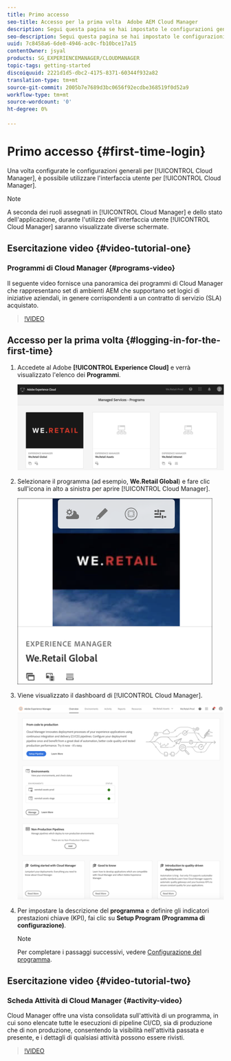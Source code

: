 ```yaml
---
title: Primo accesso
seo-title: Accesso per la prima volta  Adobe AEM Cloud Manager
description: Segui questa pagina se hai impostato le configurazioni generali e sei pronto a utilizzare Cloud Manager per la prima volta.
seo-description: Segui questa pagina se hai impostato le configurazioni generali e sei pronto a utilizzare  Adobe AEM Cloud Manager per la prima volta.
uuid: 7c8458a6-6de8-4946-ac0c-fb10bce17a15
contentOwner: jsyal
products: SG_EXPERIENCEMANAGER/CLOUDMANAGER
topic-tags: getting-started
discoiquuid: 2221d1d5-dbc2-4175-8371-60344f932a82
translation-type: tm+mt
source-git-commit: 2005b7e7689d3bc0656f92ecdbe368519f0d52a9
workflow-type: tm+mt
source-wordcount: '0'
ht-degree: 0%

---
```



# Primo accesso {#first-time-login}

Una volta configurate le configurazioni generali per [!UICONTROL Cloud Manager], è possibile utilizzare l&#39;interfaccia utente per [!UICONTROL Cloud Manager].

>[!NOTE]
>A seconda dei ruoli assegnati in [!UICONTROL Cloud Manager] e dello stato dell&#39;applicazione, durante l&#39;utilizzo dell&#39;interfaccia utente [!UICONTROL Cloud Manager] saranno visualizzate diverse schermate.

## Esercitazione video {#video-tutorial-one}

### Programmi di Cloud Manager {#programs-video}

Il seguente video fornisce una panoramica dei programmi di Cloud Manager che rappresentano set di ambienti AEM che supportano set logici di iniziative aziendali, in genere corrispondenti a un contratto di servizio (SLA) acquistato.

>[!VIDEO](https://video.tv.adobe.com/v/26313/)

## Accesso per la prima volta {#logging-in-for-the-first-time}

1. Accedete al Adobe **[!UICONTROL Experience Cloud]** e verrà visualizzato l&#39;elenco dei **Programmi**.

   ![](assets/screen_shot_2018-06-04at120643pm.png)

1. Selezionare il programma (ad esempio, **We.Retail Global**) e fare clic sull&#39;icona in alto a sinistra per aprire [!UICONTROL Cloud Manager].

   ![](assets/first-timea1.png)

1. Viene visualizzato il dashboard di [!UICONTROL Cloud Manager].

   ![](assets/FirstLogin1.png)

1. Per impostare la descrizione del **programma** e definire gli indicatori prestazioni chiave (KPI), fai clic su **Setup Program (Programma di configurazione)**.

   >[!NOTE]
   >
   >Per completare i passaggi successivi, vedere [Configurazione del programma](https://helpx.adobe.com/experience-manager/cloud-manager/using/setting-up-program.html).

## Esercitazione video {#video-tutorial-two}

### Scheda Attività di Cloud Manager {#activity-video}

Cloud Manager offre una vista consolidata sull&#39;attività di un programma, in cui sono elencate tutte le esecuzioni di pipeline CI/CD, sia di produzione che di non produzione, consentendo la visibilità nell&#39;attività passata e presente, e i dettagli di qualsiasi attività possono essere rivisti.

>[!VIDEO](https://video.tv.adobe.com/v/26313/)